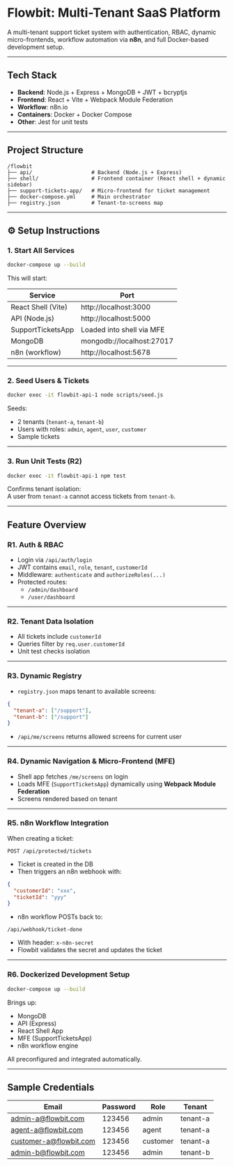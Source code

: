 #  Flowbit: Multi-Tenant SaaS Platform

A multi-tenant support ticket system with authentication, RBAC, dynamic micro-frontends, workflow automation via **n8n**, and full Docker-based development setup.

---

## Tech Stack

- **Backend**: Node.js + Express + MongoDB + JWT + bcryptjs  
- **Frontend**: React + Vite + Webpack Module Federation  
- **Workflow**: n8n.io  
- **Containers**: Docker + Docker Compose  
- **Other**: Jest for unit tests  

---

## Project Structure

```
/flowbit
├── api/                   # Backend (Node.js + Express)
├── shell/                 # Frontend container (React shell + dynamic sidebar)
├── support-tickets-app/   # Micro-frontend for ticket management
├── docker-compose.yml     # Main orchestrator
├── registry.json          # Tenant-to-screens map
```

---

## ⚙️ Setup Instructions

###  1. Start All Services

```bash
docker-compose up --build
```

This will start:

| Service              | Port                      |
|----------------------|---------------------------|
| React Shell (Vite)   | http://localhost:3000     |
| API (Node.js)        | http://localhost:5000     |
| SupportTicketsApp    | Loaded into shell via MFE |
| MongoDB              | mongodb://localhost:27017 |
| n8n (workflow)       | http://localhost:5678     |

---

### 2. Seed Users & Tickets

```bash
docker exec -it flowbit-api-1 node scripts/seed.js
```

Seeds:

- 2 tenants (`tenant-a`, `tenant-b`)
- Users with roles: `admin`, `agent`, `user`, `customer`
- Sample tickets

---

###  3. Run Unit Tests (R2)

```bash
docker exec -it flowbit-api-1 npm test
```

Confirms tenant isolation:  
A user from `tenant-a` cannot access tickets from `tenant-b`.

---

## Feature Overview

### R1.  Auth & RBAC

- Login via `/api/auth/login`
- JWT contains `email`, `role`, `tenant`, `customerId`
- Middleware: `authenticate` and `authorizeRoles(...)`
- Protected routes:
  - `/admin/dashboard`
  - `/user/dashboard`

---

### R2.  Tenant Data Isolation

- All tickets include `customerId`
- Queries filter by `req.user.customerId`
- Unit test checks isolation

---

### R3.  Dynamic Registry

- `registry.json` maps tenant to available screens:

```json
{
  "tenant-a": ["/support"],
  "tenant-b": ["/support"]
}
```

- `/api/me/screens` returns allowed screens for current user

---

### R4.  Dynamic Navigation & Micro-Frontend (MFE)

- Shell app fetches `/me/screens` on login
- Loads MFE (`SupportTicketsApp`) dynamically using **Webpack Module Federation**
- Screens rendered based on tenant

---

### R5.  n8n Workflow Integration

When creating a ticket:

```http
POST /api/protected/tickets
```

- Ticket is created in the DB
- Then triggers an n8n webhook with:

```json
{
  "customerId": "xxx",
  "ticketId": "yyy"
}
```

- n8n workflow POSTs back to:

```http
/api/webhook/ticket-done
```

- With header: `x-n8n-secret`
- Flowbit validates the secret and updates the ticket

---

### R6.  Dockerized Development Setup

```bash
docker-compose up --build
```

Brings up:

- MongoDB  
- API (Express)  
- React Shell App  
- MFE (SupportTicketsApp)  
- n8n workflow engine  

All preconfigured and integrated automatically.

---

##  Sample Credentials

| Email                   | Password | Role     | Tenant    |
|--------------------------|----------|----------|-----------|
| admin-a@flowbit.com      | 123456   | admin    | tenant-a  |
| agent-a@flowbit.com      | 123456   | agent    | tenant-a  |
| customer-a@flowbit.com   | 123456   | customer | tenant-a  |
| admin-b@flowbit.com      | 123456   | admin    | tenant-b  |
